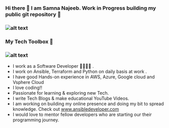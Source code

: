 ### Hi there 👋 I am Samna Najeeb. Work in Progress building my public git repository 🔭 

### ![alt text](https://i0.wp.com/www.ansibledeveloper.com/wp-content/uploads/2021/05/samna_onam-2.jpg?fit=300%2C300&ssl=1)

### My Tech Toolbox 🧰
### ![alt text](https://seeklogo.com/images/A/ansible-logo-D062994CEE-seeklogo.com.png)

- I work as a Software Developer 👩‍💻👩‍💻 .
- I work on Ansible, Terraform and Python on daily basis at work .
- I have good Hands-on experience in AWS, Azure, Google cloud and Vsphere Cloud 
- I love coding!!
- Passionate for learning & exploring new Tech. 
- I write Tech Blogs & make educational YouTube Videos.
- I am working on building my online presence and doing my bit to spread knowledge. Check out www.ansibledeveloper.com 
- I would love to  mentor fellow developers who are starting our their programming journey.


<!--
**samnanajeeb/samnanajeeb** is a ✨ _special_ ✨ repository because its `README.md` (this file) appears on your GitHub profile.

Here are some ideas to get you started:

- 🔭 I’m currently working on ...
- 🌱 I’m currently learning ...
- 👯 I’m looking to collaborate on ...
- 🤔 I’m looking for help with ...
- 💬 Ask me about ...
- 📫 How to reach me: ...
- 😄 Pronouns: ...
- ⚡ Fun fact: ...
-->
